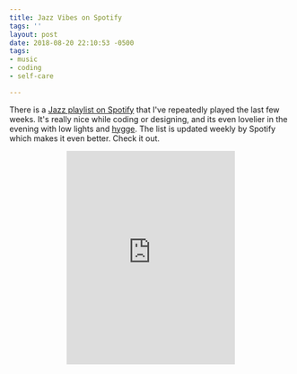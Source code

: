 ```yaml
---
title: Jazz Vibes on Spotify
tags: ''
layout: post
date: 2018-08-20 22:10:53 -0500
tags:
- music
- coding
- self-care

---
```

There is a [Jazz playlist on Spotify](https://open.spotify.com/user/spotify/playlist/37i9dQZF1DX0SM0LYsmbMT?si=6tzalt14TwisRU6xUpa2mA) that I've repeatedly played the last few weeks. It's really nice while coding or designing, and its even lovelier in the evening with low lights and [hygge](https://www.newyorker.com/culture/culture-desk/the-year-of-hygge-the-danish-obsession-with-getting-cozy). The list is updated weekly by Spotify which makes it even better. Check it out.

<iframe style="max-width: 800px; margin-left: auto; margin-right: auto; display: block;" src="https://open.spotify.com/embed/user/spotify/playlist/37i9dQZF1DX0SM0LYsmbMT" width="300" height="380" frameborder="0" allowtransparency="true" allow="encrypted-media"></iframe>
